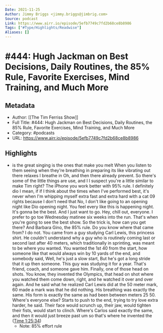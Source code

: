 ```yaml
---
Date: 2021-11-25
Author: Jimmy Briggs <jimmy.briggs@jimbrig.com>
Source: podcast
Link: https://www.airr.io/episode/5efb7749c7fd2b68ce8b8986
Tags: ["#Type/Highlights/Readwise"]
Aliases: []
---
```

# #444: Hugh Jackman on Best Decisions, Daily Routines, the 85% Rule, Favorite Exercises, Mind Training, and Much More

## Metadata
- Author: [[The Tim Ferriss Show]]
- Full Title: #444: Hugh Jackman on Best Decisions, Daily Routines, the 85% Rule, Favorite Exercises, Mind Training, and Much More
- Category: #podcasts
- URL: https://www.airr.io/episode/5efb7749c7fd2b68ce8b8986

## Highlights
- is the great singing is the ones that make you melt When you listen to them seeing when they're breathing in preparing its like vibrating out there relaxes I breathe in Oh, and then there already prevent. So there's some of the little things are use, and I I suspect you're a little similar to make Tim right? The iPhone you work better with 95% rule. I definitely dio I mean, if if I think about the times when I've performed best, it's never when I'm whipping myself extra fast and extra hard with a cat 09 rights because I don't need that No, I don't like going to an opening night like Dio opening night. You feel every like this is happening night. It's gonna be the best. And I just want to go. Hey, chill out, everyone. I prefer to go toe Wednesday matinee six weeks into the run. That's when you're going to see the best show. So the trick is, how can you get there? And Barbara Gino, the 85% rule. Do you know where that came from? I do not. You came from a guy studying Carl Lewis, this princess shirt. He couldn't understand why a guy who is routinely coming last or second last after 40 meters, which traditionally in sprinting, was meant to be where you wanted. You wanted the 1st 40 from the start, how someone like that would always win by 10 yards of the end, and somebody said, Well, he's just a slow start, But he's got a long stride that it up then someone. This guy was studying it for a year. That's friend, coach, and someone gave him. Finally, one of those head on shots. You know, they invented the Olympics, that head on shot where you watched them come down, right, and he watched it over and over again. And he said what he realized Carl Lewis did at the 50 meter mark, 60 made a mark was that he did nothing. His breathing was exactly the same. His form is exactly the same as had been between meters 25 50. Where's everyone else? Starts to push to the end, trying to try love extra harder, he said. Their face would scrunch up, their jaw, would tighten their fists, would start to clinch. Where's Carlos said exactly the same, and then it would just breeze past um so that's where he invented the ([Time 1:25:34](https://www.airr.io/quote/5f372da2a7c7e0949b99a8ef))
    - Note: 85% effort rule
